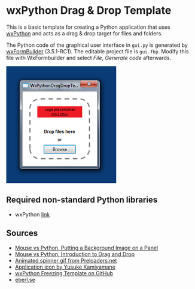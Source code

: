 # wxPython Drag & Drop Template

This is a basic template for creating a Python application that uses [wxPython](http://wxpython.org) and acts as a drag & drop target for files and folders. 

The Python code of the graphical user interface in ``gui.py`` is generated by [wxFormBuilder](http://sourceforge.net/projects/wxformbuilder/) (3.5.1-RC1). The editable project file is ``gui.fbp``. Modify this file with WxFormbuilder and select *File*, *Generate code* afterwards.

![Screenshot of wxPython Drag & Drop Template on Microsoft Windows 7](screenshot.png "Screenshot of wxPython Drag & Drop Template on Microsoft Windows 7")



## Required non-standard Python libraries

- wxPython [link](http://wxpython.org)


## Sources

- [Mouse vs Python, Putting a Background Image on a Panel](http://www.blog.pythonlibrary.org/2010/03/18/wxpython-putting-a-background-image-on-a-panel/)
- [Mouse vs Python, Introduction to Drag and Drop](http://www.blog.pythonlibrary.org/2012/06/20/wxpython-introduction-to-drag-and-drop/)
- [Animated spinner gif from Preloaders.net](http://preloaders.net/en/circular)
- [Application icon by Yusuke Kamiyamane](http://p.yusukekamiyamane.com/)
- [wxPython Freezing Template on GitHub](https://github.com/geberl/wxpython_freezing_template)
- [eberl.se](http://www.eberl.se)
